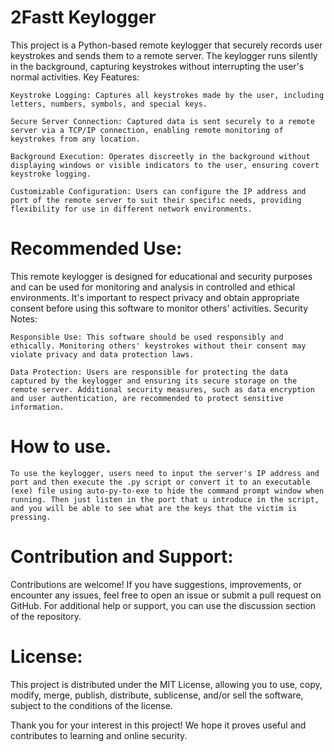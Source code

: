 # 2Fastt Keylogger

This project is a Python-based remote keylogger that securely records user keystrokes and sends them to a remote server. The keylogger runs silently in the background, capturing keystrokes without interrupting the user's normal activities.
Key Features:

    Keystroke Logging: Captures all keystrokes made by the user, including letters, numbers, symbols, and special keys.
    
    Secure Server Connection: Captured data is sent securely to a remote server via a TCP/IP connection, enabling remote monitoring of keystrokes from any location.
    
    Background Execution: Operates discreetly in the background without displaying windows or visible indicators to the user, ensuring covert keystroke logging.
    
    Customizable Configuration: Users can configure the IP address and port of the remote server to suit their specific needs, providing flexibility for use in different network environments.

# Recommended Use:

This remote keylogger is designed for educational and security purposes and can be used for monitoring and analysis in controlled and ethical environments. It's important to respect privacy and obtain appropriate consent before using this software to monitor others' activities.
Security Notes:

    Responsible Use: This software should be used responsibly and ethically. Monitoring others' keystrokes without their consent may violate privacy and data protection laws.
    
    Data Protection: Users are responsible for protecting the data captured by the keylogger and ensuring its secure storage on the remote server. Additional security measures, such as data encryption and user authentication, are recommended to protect sensitive information.

# How to use.
    To use the keylogger, users need to input the server's IP address and port and then execute the .py script or convert it to an executable (exe) file using auto-py-to-exe to hide the command prompt window when running. Then just listen in the port that u introduce in the script, and you will be able to see what are the keys that the victim is pressing.

# Contribution and Support:

Contributions are welcome! If you have suggestions, improvements, or encounter any issues, feel free to open an issue or submit a pull request on GitHub. For additional help or support, you can use the discussion section of the repository.
# License:

This project is distributed under the MIT License, allowing you to use, copy, modify, merge, publish, distribute, sublicense, and/or sell the software, subject to the conditions of the license.

Thank you for your interest in this project! We hope it proves useful and contributes to learning and online security.

